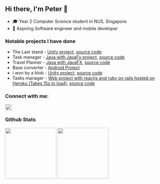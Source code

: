 ## Hi there, I'm Peter 👋

- ‍🎓 Year 2 Computer Science student in NUS, Singapore
- 📱 Aspiring Software engineer and mobile developer

### Notable projects I have done
- The Last stand - [Unity project](https://connect.unity.com/mg/other/the-last-stand-1 "The Last Stand"), [source code](https://github.com/peter-yeh/The-Last-Stand "View on GitHub")
- Task manager - [Java with JavaFx project](https://peter-yeh.github.io/ip/ "User guide"), [source code](https://github.com/peter-yeh/ip "View on GitHub")
- Travel Planner - [Java with JavaFX](https://ay2021s1-cs2103t-t09-3.github.io/tp/ "TrackPad"), [source code](https://github.com/peter-yeh/tp "View on GitHub")
- Base converter - [Android Project](https://play.google.com/store/apps/details?id=com.peteryeh.allbaseconverter "View on Play store")
- I won by a blob - [Unity project](https://llhy.itch.io/iwonbyablob "I won by a blob!"), [source code](https://github.com/peter-yeh/gamecraft2020 "View on GitHub")
- Tasks manager - [Web project with reactjs and ruby on rails hosted on Heroku (Takes 15s to load)](https://task-manager-petery.herokuapp.com/ "Heroku"), [source code](https://github.com/peter-yeh/TaskManager-on-rails "View on GitHub")

### Connect with me:
[<img align="left" alt="LinkedIn | LinkedIn" width="22px" src="https://cdn.jsdelivr.net/npm/simple-icons@v3/icons/linkedin.svg" />][linkedin]
<br/>

### Github Stats

<a href="https://github.com/anuraghazra/convoychat">
  <img align="center" height="165" src="https://github-readme-stats.vercel.app/api/top-langs/?username=peter-yeh&card_width=250 &show_icons=true &show_owner=true &count_private=true &include_all_commits=true &layout=compact" /></a>

<a href="https://github.com/anuraghazra/github-readme-stats">
  <img align="center" height="165" src="https://github-readme-stats.vercel.app/api?username=peter-yeh&card_width=250 &show_icons=true &show_owner=true &count_private=true &include_all_commits=true" /></a>


[stackoverflow]: https://stackoverflow.com/users/11105288/peter
[linkedin]: https://www.linkedin.com/in/YehYuChun

<!-- 
I am a passionate software developer who wants to build efficient web applications to help digitalise mundane workflows
-->
